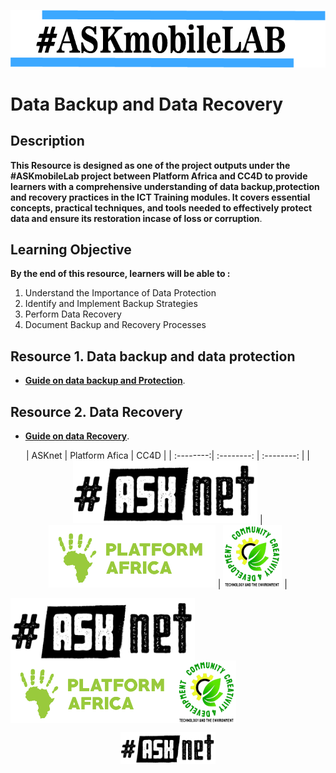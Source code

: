 
 ![Pic](/images/vann.jpg)

# Data Backup and Data Recovery 


## Description 

 **This Resource is designed as one of the  project outputs under the #ASKmobileLab project between Platform Africa and CC4D  to provide learners with a comprehensive understanding of data backup,protection and recovery practices in the ICT Training modules. It covers essential concepts, practical techniques, and tools needed to effectively protect data and ensure its restoration incase of loss or corruption**.

## Learning Objective 
**By the end of this resource, learners will be able to :**

1. Understand the Importance of Data Protection
2. Identify and Implement Backup Strategies
3. Perform Data Recovery
4. Document Backup and Recovery Processes


## Resource 1. Data backup and data protection 

+ [**Guide on data backup and Protection**](Resource-file/Data-Backup-And-Protection.md).

## Resource 2. Data Recovery 

+ [**Guide on data Recovery**](Resource-file/Data-Recovery.md).







<!---
### Partners and the  Network
******* 
| ASKnet| Platform Afica|  CC4D|
| :--------:| :--------: |:--------|
|![ASKnet Logo](/images/asknet-logo.png)|![Platform Africa Logo](/images/PA-Logo-HD.png)|![CC4D Logo](/images/CC4D.png)|
  ******* 
-->
  
<p align="center" width="100%">
 | ASKnet    | Platform Afica  |  CC4D  |
 | :--------:| :--------: | :--------: |
 | <img height="100" src="/images/asknet-logo.png" alt="ASKnet Logo"/> | <img height="100" src="/images/PA-Logo-HD.png" alt="Platform Africa Logo"/> | <img height="100" src="/images/CC4D.png" alt="CC4D Logo"/> |
</p>
  

<div style="display: flex; flex-wrap: wrap; gap: 10 px;">
 <img height="100" src="/images/asknet-logo.png" alt="ASKnet Logo"/>
 <img height="100" src="/images/PA-Logo-HD.png" alt="Platform Africa Logo"/>
 <img height="100" src="/images/CC4D.png" alt="CC4D Logo"/>
</div>



<p align="center" width="100%"><img width="30%" src="/images/asknet-logo.png" alt="ASKnet Logo"/></p>



